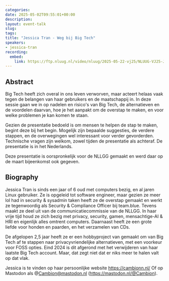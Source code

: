 ```yaml
---
categories:
date: 2025-05-02T09:55:01+00:00
description:
layout: event-talk
slug:
tags:
title: "Jessica Tran - Weg bij Big Tech"
speakers:
- jessica-tran
recording:
  embed:
    link: https://ftp.nluug.nl/video/nluug/2025-05-22-vj25/NLUUG-VJ25-JessicaTran-WegBijBigTech.mp4
---
```


## Abstract

Big Tech heeft zich overal in ons leven verworven, maar acteert helaas vaak tegen de belangen van haar gebruikers en de maatschappij in. In deze sessie gaan we in op nadelen en risico's van Big Tech, de alternatieven en de voordelen daarvan, hoe je het aanpakt om de overstap te maken, en voor welke problemen je kan komen te staan.

Gezien de presentatie bedoeld is om mensen te helpen de stap te maken, begint deze bij het begin. Mogelijk zijn bepaalde suggesties, de verdere stappen, en de overwegingen wel interessant voor verder gevorderden. Technische vragen zijn welkom, zowel tijden de presentatie als achteraf. De presentatie is in het Nederlands.

Deze presentatie is oorspronkelijk voor de NLLGG gemaakt en werd daar op de maart bijeenkomst ook gegeven.

## Biography

Jessica Tran is sinds een jaar of 6 oud met computers bezig, en al jaren Linux gebruiker. Ze is opgeleid tot software engineer, maar gezien ze meer lol had in security & sysadmin taken heeft ze de overstap gemaakt en werkt ze tegenwoordig als Security & Compliance Officer bij team.blue. Tevens maakt ze deel uit van de communicatiecommissie van de NLLGG. In haar vrije tijd houd ze zich bezig met privacy, security, gamen, mensachtige-AI & HRI en eigenlijk alles omtrent computers. Daarnaast heeft ze een grote liefde voor honden en paarden, en het verzamelen van CDs.

De afgelopen 2,5 jaar heeft ze er een hobbyproject van gemaakt om van Big Tech af te stappen naar privacyvriendelijke alternatieven, met een voorkeur voor FOSS opties. Eind 2024 is dit afgerond met het verwijderen van haar laatste Big Tech account. Maar, dat zegt niet dat er niks meer te halen valt op dat vlak.

Jessica is te vinden op haar persoonlijke website https://cambionn.nl/
Of op Mastodon als @Cambion@mastodon.nl (https://mastodon.nl/@Cambion).
